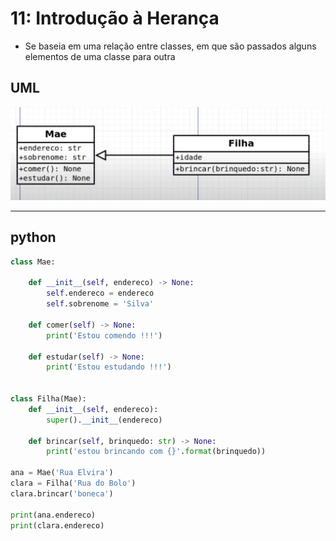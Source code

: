 # 11: Introdução à Herança

- Se baseia em uma relação entre classes, em que são passados alguns elementos de uma classe para outra

## UML

![image](img/UML-1.PNG)

****
## python

```python
class Mae:

    def __init__(self, endereco) -> None:
        self.endereco = endereco
        self.sobrenome = 'Silva'

    def comer(self) -> None:
        print('Estou comendo !!!')

    def estudar(self) -> None:
        print('Estou estudando !!!')

    
class Filha(Mae):
    def __init__(self, endereco):
        super().__init__(endereco)

    def brincar(self, brinquedo: str) -> None:
        print('estou brincando com {}'.format(brinquedo))

ana = Mae('Rua Elvira')
clara = Filha('Rua do Bolo')
clara.brincar('boneca')

print(ana.endereco)
print(clara.endereco)
```